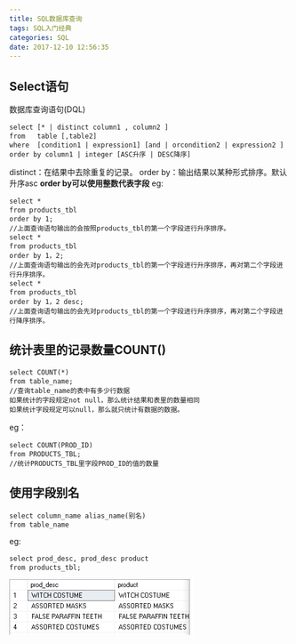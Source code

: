 ```yaml
---
title: SQL数据库查询
tags: SQL入门经典
categories: SQL
date: 2017-12-10 12:56:35
---
```

## Select语句

数据库查询语句(DQL)

```
select [* | distinct column1 , column2 ]
from   table [,table2]
where  [condition1 | expression1] [and | orcondition2 | expression2 ]
order by column1 | integer [ASC升序 | DESC降序]
```
distinct：在结果中去除重复的记录。
order by：输出结果以某种形式排序。默认升序asc 
**order by可以使用整数代表字段**<!--more-->
eg:
```
select *
from products_tbl
order by 1;
//上面查询语句输出的会按照products_tbl的第一个字段进行升序排序。
select *
from products_tbl
order by 1，2;
//上面查询语句输出的会先对products_tbl的第一个字段进行升序排序，再对第二个字段进行升序排序。
select *
from products_tbl
order by 1，2 desc;
//上面查询语句输出的会先对products_tbl的第一个字段进行升序排序，再对第二个字段进行降序排序。
```
## 统计表里的记录数量COUNT()
```
select COUNT(*)
from table_name;
//查询table_name的表中有多少行数据
如果统计的字段规定not null，那么统计结果和表里的数量相同
如果统计字段规定可以null，那么就只统计有数据的数据。
```
eg：
```
select COUNT(PROD_ID)
from PRODUCTS_TBL;
//统计PRODUCTS_TBL里字段PROD_ID的值的数量
```
## 使用字段别名
```
select column_name alias_name(别名)
from table_name
```
eg:
```
select prod_desc, prod_desc product
from products_tbl;
```
![sql字段别名输出](/images/img-sql字段别名输出.png)